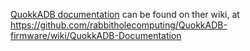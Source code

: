 [QuokkADB documentation](https://github.com/rabbitholecomputing/QuokkADB-firmware/wiki/QuokkADB-Documentation) can be found on ther wiki, at https://github.com/rabbitholecomputing/QuokkADB-firmware/wiki/QuokkADB-Documentation
